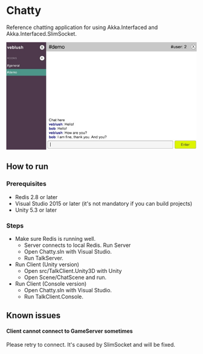 # Chatty

Reference chatting application for using Akka.Interfaced and Akka.Interfaced.SlimSocket.

![Screenshot](https://raw.githubusercontent.com/SaladLab/Chatty/master/docs/ScreenShot.jpg)

## How to run

### Prerequisites

- Redis 2.8 or later
- Visual Studio 2015 or later (it's not mandatory if you can build projects)
- Unity 5.3 or later

### Steps

- Make sure Redis is running well.
  - Server connects to local Redis.
  Run Server
  - Open Chatty.sln with Visual Studio.
  - Run TalkServer.
- Run Client (Unity version)
  - Open src/TalkClient.Unity3D with Unity
  - Open Scene/ChatScene and run.
- Run Client (Console version)
  - Open Chatty.sln with Visual Studio.
  - Run TalkClient.Console.

## Known issues

#### Client cannot connect to GameServer sometimes

Please retry to connect. It's caused by SlimSocket and will be fixed.

